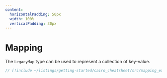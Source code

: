 ```yaml
---
content:
  horizontalPadding: 50px
  width: 100%
  verticalPadding: 30px
---
```


# Mapping

The `LegacyMap` type can be used to represent a collection of key-value.

```rust
// [!include ~/listings/getting-started/cairo_cheatsheet/src/mapping_example.cairo]
```
